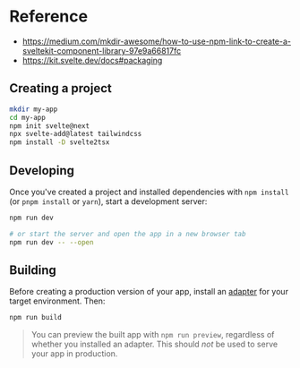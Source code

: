 # Reference

- https://medium.com/mkdir-awesome/how-to-use-npm-link-to-create-a-sveltekit-component-library-97e9a66817fc
- https://kit.svelte.dev/docs#packaging

## Creating a project

```bash
mkdir my-app
cd my-app
npm init svelte@next
npx svelte-add@latest tailwindcss
npm install -D svelte2tsx
```

## Developing

Once you've created a project and installed dependencies with `npm install` (or `pnpm install` or `yarn`), start a development server:

```bash
npm run dev

# or start the server and open the app in a new browser tab
npm run dev -- --open
```

## Building

Before creating a production version of your app, install an [adapter](https://kit.svelte.dev/docs#adapters) for your target environment. Then:

```bash
npm run build
```

> You can preview the built app with `npm run preview`, regardless of whether you installed an adapter. This should _not_ be used to serve your app in production.
